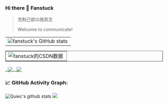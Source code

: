 ### Hi there 👋 Fanstuck

> 克制己欲以随其志
> 
> Welcome to communicate!
<table border=0>
  <tr>
    <td><img src="https://github-readme-stats.vercel.app/api?username=fanstuck&show_icons=true&count_private=true&theme=vue-light&hide_border=true" alt="fanstuck's GitHub stats" style="zoom:100%;" align="left"/></td>
    
  </tr>
</table>

<table border=1>
  <tr>
    <td><img src="https://stats.justsong.cn/api/csdn?id=master_hunter&theme=dark&lang=zh-CN" alt="fanstuck的CSDN数据" style="zoom:100%;" align="left"/></td>
  </tr>
  
</table>
<p>
  <a href="https://github.com/fanstuck/sqlparse-Python">
        <img align="center" src="https://github-readme-stats.vercel.app/api/pin/?username=fanstuck&repo=sqlparse-Python&theme=vue-light" />
  </a>
   <a href="https://github.com/fanstuck/ChatGLM-6B">
        <img align="center" src="https://github-readme-stats.vercel.app/api/pin/?username=fanstuck&repo=ChatGLM-6B&theme=vue-light" />
  </a>
</p>

<!--   GitHub stats graph -->
### 📈 GitHub Activity Graph:
![Quiec's github stats](https://github-readme-stats.vercel.app/api/top-langs/?username=fanstuck&theme=vue-light)
<img src="https://github-readme-streak-stats.herokuapp.com/?user=fanstuck"></img>

